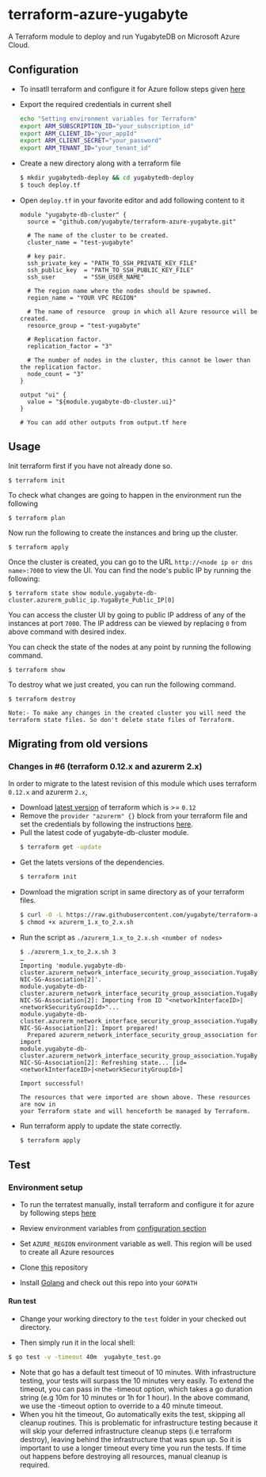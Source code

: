 # terraform-azure-yugabyte
A Terraform module to deploy and run YugabyteDB on Microsoft Azure Cloud.

## Configuration
* To insatll terraform and configure it for Azure follow steps given [here](https://docs.microsoft.com/en-gb/azure/virtual-machines/linux/terraform-install-configure)

* Export the required credentials in current shell
  ```sh
  echo "Setting environment variables for Terraform"
  export ARM_SUBSCRIPTION_ID="your_subscription_id"
  export ARM_CLIENT_ID="your_appId"
  export ARM_CLIENT_SECRET="your_password"
  export ARM_TENANT_ID="your_tenant_id"
  ```
  <!-- The above code snippet is from
  https://github.com/MicrosoftDocs/azure-docs/blob/eb381218252a33fb8b63e1163b6a39cd4b1835ef/articles/terraform/terraform-install-configure.md#configure-terraform-environment-variables
  which is licensed under the MIT
  license. https://github.com/MicrosoftDocs/azure-docs/blob/master/LICENSE-CODE
  -->

* Create a new directory along with a terraform file
  ```sh
  $ mkdir yugabytedb-deploy && cd yugabytedb-deploy
  $ touch deploy.tf
  ```
* Open `deploy.tf` in your favorite editor and add following content to
  it
  ```hcl
  module "yugabyte-db-cluster" {
	source = "github.com/yugabyte/terraform-azure-yugabyte.git"

	# The name of the cluster to be created.
	cluster_name = "test-yugabyte"

	# key pair.
	ssh_private_key = "PATH_TO_SSH_PRIVATE_KEY_FILE"
	ssh_public_key  = "PATH_TO_SSH_PUBLIC_KEY_FILE"
	ssh_user        = "SSH_USER_NAME"

	# The region name where the nodes should be spawned.
	region_name = "YOUR VPC REGION"

	# The name of resource  group in which all Azure resource will be created.
	resource_group = "test-yugabyte"

	# Replication factor.
	replication_factor = "3"

	# The number of nodes in the cluster, this cannot be lower than the replication factor.
	node_count = "3"
  }

  output "ui" {
	value = "${module.yugabyte-db-cluster.ui}"
  }

  # You can add other outputs from output.tf here
  ```

## Usage

Init terraform first if you have not already done so.

```
$ terraform init
```

To check what changes are going to happen in the environment run the following 

```
$ terraform plan
```

Now run the following to create the instances and bring up the cluster.

```
$ terraform apply
```

Once the cluster is created, you can go to the URL `http://<node ip or dns name>:7000` to view the UI. You can find the node's public IP by running the following:

```
$ terraform state show module.yugabyte-db-cluster.azurerm_public_ip.YugaByte_Public_IP[0]
```

You can access the cluster UI by going to public IP address of any of the instances at port `7000`. The IP address can be viewed by replacing `0` from above command with desired index.

You can check the state of the nodes at any point by running the following command.

```
$ terraform show
```

To destroy what we just created, you can run the following command.

```
$ terraform destroy
```
`Note:- To make any changes in the created cluster you will need the terraform state files. So don't delete state files of Terraform.`

## Migrating from old versions
### Changes in #6 (terraform 0.12.x and azurerm 2.x)
In order to migrate to the latest revision of this module which uses terraform `0.12.x` and azurerm `2.x`,
* Download [latest version](https://www.terraform.io/downloads.html) of terraform which is >= `0.12`
* Remove the `provider "azurerm" {}` block from your terraform file and set the credentials by following the instructions [here](#configuration).
* Pull the latest code of yugabyte-db-cluster module.
  ```sh
  $ terraform get -update
  ```
* Get the latets versions of the dependencies.
  ```sh
  $ terraform init
  ```
* Download the migration script in same directory as of your terraform files.
  ```sh
  $ curl -O -L https://raw.githubusercontent.com/yugabyte/terraform-azure-yugabyte/master/hack/azurerm_1.x_to_2.x.sh
  $ chmod +x azurerm_1.x_to_2.x.sh
  ```
* Run the script as `./azurerm_1.x_to_2.x.sh <number of nodes>`
  ```console
  $ ./azurerm_1.x_to_2.x.sh 3
  …
  Importing 'module.yugabyte-db-cluster.azurerm_network_interface_security_group_association.YugaByte-NIC-SG-Association[2]'.
  module.yugabyte-db-cluster.azurerm_network_interface_security_group_association.YugaByte-NIC-SG-Association[2]: Importing from ID "<networkInterfaceID>|<networkSecurityGroupId>"...
  module.yugabyte-db-cluster.azurerm_network_interface_security_group_association.YugaByte-NIC-SG-Association[2]: Import prepared!
	Prepared azurerm_network_interface_security_group_association for import
  module.yugabyte-db-cluster.azurerm_network_interface_security_group_association.YugaByte-NIC-SG-Association[2]: Refreshing state... [id=<networkInterfaceID>|<networkSecurityGroupId>]

  Import successful!

  The resources that were imported are shown above. These resources are now in
  your Terraform state and will henceforth be managed by Terraform.
  ```
* Run terraform apply to update the state correctly.
  ```sh
  $ terraform apply
  ```

## Test 

### Environment setup
 
 * To run the terratest manually, install terraform and configure it for azure by following steps [here](https://docs.microsoft.com/en-gb/azure/virtual-machines/linux/terraform-install-configure)

 * Review environment variables from [configuration section](Configuration)

 * Set `AZURE_REGION` environment variable as well. This region will be used to create all Azure resources

 * Clone [this](https://github.com/yugabyte/terraform-azure-yugabyte) repository

 * Install [Golang](https://golang.org/) and check out this repo into your `GOPATH`


#### Run test

* Change your working directory to the `test` folder in your checked out directory.

* Then simply run it in the local shell:

```sh
$ go test -v -timeout 40m  yugabyte_test.go
```
* Note that go has a default test timeout of 10 minutes. With infrastructure testing, your tests will surpass the 10 minutes very easily. To extend the timeout, you can pass in the -timeout option, which takes a go duration string (e.g 10m for 10 minutes or 1h for 1 hour). In the above command, we use the -timeout option to override to a 40 minute timeout.
* When you hit the timeout, Go automatically exits the test, skipping all cleanup routines. This is problematic for infrastructure testing because it will skip your deferred infrastructure cleanup steps (i.e terraform destroy), leaving behind the infrastructure that was spun up. So it is important to use a longer timeout every time you run the tests. If time out happens before destroying all resources, manual cleanup is required.

